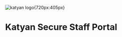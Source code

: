 ![katyan logo](https://utfs.io/f/LEOc3300PfKwc6Y1TMNnftDHS1WbUO42IVqK9LRpecz7iw0m){720px:405px}
# Katyan Secure Staff Portal
